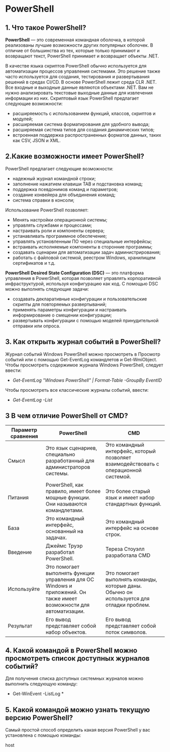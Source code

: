# PowerShell

## 1. Что такое PowerShell?

**PowerShell** — это современная командная оболочка, в которой реализованы лучшие возможности других популярных оболочек. В отличие от большинства из тех, которые только принимают и возвращают текст, PowerShell принимает и возвращает объекты .NET. 

В качестве языка скриптов PowerShell обычно используется для автоматизации процессов управления системами. Это решение также часто используется для создания, тестирования и развертывания решений в средах CI/CD. В основе PowerShell лежит среда CLR .NET. Все входные и выходные данные являются объектами .NET. Вам не нужно анализировать текстовые выходные данные для извлечения информации из них. Скриптовый язык PowerShell предлагает следующие возможности:

- расширяемость с использованием функций, классов, скриптов и модулей;
- расширяемая система форматирования для удобного вывода;
- расширяемая система типов для создания динамических типов;
- встроенная поддержка распространенных форматов данных, таких как CSV, JSON и XML.

## 2.Какие возможности имеет PowerShell?

PowerShell предлагает следующие возможности:

- надежный журнал командной строки;
- заполнение нажатием клавиши TAB и подстановка команд;
- поддержка псевдонимов команд и параметров;
- создание конвейера для объединения команд;
- система справки в консоли;

Использование PowerShell позволяет:

- Менять настройки операционной системы;
- управлять службами и процессами;
- настраивать роли и компоненты сервера;
- устанавливать программное обеспечение;
- управлять установленным ПО через специальные интерфейсы;
- встраивать исполняемые компоненты в сторонние программы;
- создавать сценарии для автоматизации задач администрирования;
- работать с файловой системой, реестром Windows, хранилищем сертификатов и т.д.

**PowerShell Desired State Configuration (DSC)** — это платформа управления в PowerShell, которая позволяет управлять корпоративной инфраструктурой, используя конфигурацию как код. С помощью DSC можно выполнять следующие задачи:

- создавать декларативные конфигурации и пользовательские скрипты для повторяемых развертываний;
- применять параметры конфигурации и настраивать информирование о смещении конфигурации;
- развертывать конфигурации с помощью моделей принудительной отправки или опроса.

## 3. Как открыть журнал событий в PowerShell?

Журнал событий Windows PowerShell можно просмотреть в Просмотр событий или с помощью Get-EventLog командлетов и Get-WmiObject. Чтобы просмотреть содержимое журнала Windows PowerShell, следует ввести:   



- *Get-EventLog "Windows PowerShell" | Format-Table -GroupBy EventID*



Чтобы просмотреть все классические журналы событий, ввести:  



- *Get-EventLog -List*



## 3 В чем отличие PowerShell от СMD?

| Параметр сравнения   | PowerShell   | CMD   |
|---  |---  |---  |
| Смысл   | Это язык сценариев, специально разработанный для администраторов системы.   | Это командный интерфейс, который позволяет взаимодействовать с операционной системой.   |
| Питания   | PowerShell, как правило, имеет более мощные функции. Они называются командлетами.   | Это более старый язык и имеет набор стандартных функций.   |
| База   | Это командный интерфейс, основанный на задачах.   | Это командный интерфейс на основе строк.   |
| Введение   | Джеймс Труэр разработал PowerShell.   | Тереза Стоуэлл разработала CMD   |
| Используйте   | Это помогает выполнять функции управления для ОС Windows и приложений. Он также имеет возможности для автоматизации.   | Это помогает выполнять команды, которые даны. Обычно он используется для отладки проблем.   |
| Результат   | Его вывод представляет собой набор объектов.   | Его вывод представляет собой поток символов.   |

## 4. Какой командой в PowerShell можно просмотреть список доступных журналов событий? 

Для получения списка доступных системных журналов можно выполнить следующую команду:


-  Get-WinEvent -ListLog * 

## 5. Какой командой можно узнать текущую версию PowerShell?

Самый простой способ определить какая версия PowerShell у вас установлена с помощью команды:

host



